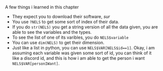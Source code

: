 A few things i learned in this chapter

- They expect you to download their software, *sur*
- You use `?NELS` to get some sort of index of their data.
- If you do `str(NELS)` you get a string version of all the data given, you are able to see the variables and the types.
- To see the list of one of its varibles, you do `NELS$variable`
- You can use `dim(NELS)` to get their dimension.
- Just like a list in python, you can use `NELS$VAR[NELS$id==1]`. Okay, i am assuming each variable was given some sort of id, you can think of it like a discord id, and this is how i am able to get the person i want `NELS$VAR[personIWant]`.
